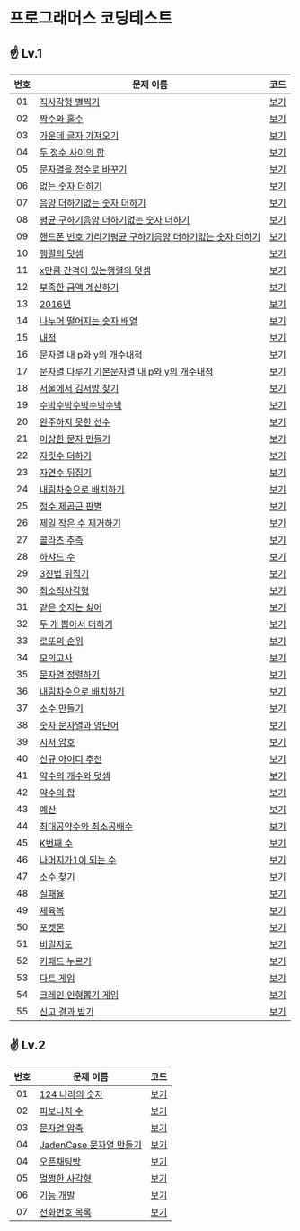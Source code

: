 # 프로그래머스 코딩테스트

## ☝ Lv.1

| 번호 | 문제 이름                                                                                       | 코드                    |
|:--:|---------------------------------------------------------------------------------------------|-----------------------|
| 01 | [직사각형 별찍기](https://programmers.co.kr/learn/courses/30/lessons/12969)                        | [보기](./Lv.1/12969.js) |
| 02 | [짝수와 홀수](https://programmers.co.kr/learn/courses/30/lessons/12937)                          | [보기](./Lv.1/12937.js) |
| 03 | [가운데 글자 가져오기](https://programmers.co.kr/learn/courses/30/lessons/12903)                     | [보기](./Lv.1/12903.js) |
| 04 | [두 정수 사이의 합](https://programmers.co.kr/learn/courses/30/lessons/12912)                      | [보기](./Lv.1/12912.js) |
| 05 | [문자열을 정수로 바꾸기](https://programmers.co.kr/learn/courses/30/lessons/12925)                    | [보기](./Lv.1/12925.js) |
| 06 | [없는 숫자 더하기](https://programmers.co.kr/learn/courses/30/lessons/86051)                       | [보기](./Lv.1/86051.js) |
| 07 | [음양 더하기없는 숫자 더하기](https://programmers.co.kr/learn/courses/30/lessons/76501)                 | [보기](./Lv.1/76501.js) |
| 08 | [평균 구하기음양 더하기없는 숫자 더하기](https://programmers.co.kr/learn/courses/30/lessons/12944)           | [보기](./Lv.1/12944.js) |
| 09 | [핸드폰 번호 가리기평균 구하기음양 더하기없는 숫자 더하기](https://programmers.co.kr/learn/courses/30/lessons/12948) | [보기](./Lv.1/12948.js) |
| 10 | [행렬의 덧셈](https://programmers.co.kr/learn/courses/30/lessons/12950)                          | [보기](./Lv.1/12950.js) |
| 11 | [x만큼 간격이 있는행렬의 덧셈](https://programmers.co.kr/learn/courses/30/lessons/12954)                | [보기](./Lv.1/12954.js) |
| 12 | [부족한 금액 계산하기](https://programmers.co.kr/learn/courses/30/lessons/82612)                     | [보기](./Lv.1/82612.js) |
| 13 | [2016년](https://programmers.co.kr/learn/courses/30/lessons/12901)                           | [보기](./Lv.1/12901.js) |
| 14 | [나누어 떨어지는 숫자 배열](https://programmers.co.kr/learn/courses/30/lessons/12910)                  | [보기](./Lv.1/12910.js) |
| 15 | [내적](https://programmers.co.kr/learn/courses/30/lessons/70128)                              | [보기](./Lv.1/70128.js) |
| 16 | [문자열 내 p와 y의 개수내적](https://programmers.co.kr/learn/courses/30/lessons/70128)                | [보기](./Lv.1/70128.js) |
| 17 | [문자열 다루기 기본문자열 내 p와 y의 개수내적](https://programmers.co.kr/learn/courses/30/lessons/70128)      | [보기](./Lv.1/70128.js) |
| 18 | [서울에서 김서방 찾기](https://programmers.co.kr/learn/courses/30/lessons/12919)                     | [보기](./Lv.1/12919.js) |
| 19 | [수박수박수박수박수박](https://programmers.co.kr/learn/courses/30/lessons/12922)                      | [보기](./Lv.1/12922.js) |
| 20 | [완주하지 못한 선수](https://programmers.co.kr/learn/courses/30/lessons/42576)                      | [보기](./Lv.1/42576.js) |
| 21 | [이상한 문자 만들기](https://programmers.co.kr/learn/courses/30/lessons/12930)                      | [보기](./Lv.1/12930.js) |
| 22 | [자릿수 더하기](https://programmers.co.kr/learn/courses/30/lessons/12931)                         | [보기](./Lv.1/12931.js) |
| 23 | [자연수 뒤집기](https://programmers.co.kr/learn/courses/30/lessons/12932)                         | [보기](./Lv.1/12932.js) |
| 24 | [내림차순으로 배치하기](https://programmers.co.kr/learn/courses/30/lessons/12933)                     | [보기](./Lv.1/12933.js) |
| 25 | [정수 제곱근 판별](https://programmers.co.kr/learn/courses/30/lessons/12934)                       | [보기](./Lv.1/12934.js) |
| 26 | [제일 작은 수 제거하기](https://programmers.co.kr/learn/courses/30/lessons/12935)                    | [보기](./Lv.1/12935.js) |
| 27 | [콜라츠 추측](https://programmers.co.kr/learn/courses/30/lessons/12943)                          | [보기](./Lv.1/12943.js) |
| 28 | [하샤드 수](https://programmers.co.kr/learn/courses/30/lessons/12947)                           | [보기](./Lv.1/12947.js) |
| 29 | [3진법 뒤집기](https://programmers.co.kr/learn/courses/30/lessons/68935)                         | [보기](./Lv.1/68935.js) |
| 30 | [최소직사각형](https://programmers.co.kr/learn/courses/30/lessons/86491)                          | [보기](./Lv.1/86491.js) |
| 31 | [같은 숫자는 싫어](https://programmers.co.kr/learn/courses/30/lessons/12906)                       | [보기](./Lv.1/12906.js) |
| 32 | [두 개 뽑아서 더하기](https://programmers.co.kr/learn/courses/30/lessons/68644)                     | [보기](./Lv.1/68644.js) |
| 33 | [로또의 순위](https://programmers.co.kr/learn/courses/30/lessons/77484)                          | [보기](./Lv.1/77484.js) |
| 34 | [모의고사](https://programmers.co.kr/learn/courses/30/lessons/42840)                            | [보기](./Lv.1/42840.js) |
| 35 | [문자열 정렬하기](https://programmers.co.kr/learn/courses/30/lessons/12915)                        | [보기](./Lv.1/12915.js) |
| 36 | [내림차순으로 배치하기](https://programmers.co.kr/learn/courses/30/lessons/12917)                     | [보기](./Lv.1/12917.js) |
| 37 | [소수 만들기](https://programmers.co.kr/learn/courses/30/lessons/12977)                          | [보기](./Lv.1/12977.js) |
| 38 | [숫자 문자열과 영단어](https://programmers.co.kr/learn/courses/30/lessons/81301)                     | [보기](./Lv.1/81301.js) |
| 39 | [시저 암호](https://programmers.co.kr/learn/courses/30/lessons/12926)                           | [보기](./Lv.1/12926.js) |
| 40 | [신규 아이디 추천](https://programmers.co.kr/learn/courses/30/lessons/72410)                       | [보기](./Lv.1/72410.js) |
| 41 | [약수의 개수와 덧셈](https://programmers.co.kr/learn/courses/30/lessons/77884)                      | [보기](./Lv.1/77884.js) |
| 42 | [약수의 합](https://programmers.co.kr/learn/courses/30/lessons/12928)                           | [보기](./Lv.1/12928.js) |
| 43 | [예산](https://programmers.co.kr/learn/courses/30/lessons/12982)                              | [보기](./Lv.1/12982.js) |
| 44 | [최대공약수와 최소공배수](https://programmers.co.kr/learn/courses/30/lessons/12940)                    | [보기](./Lv.1/12940.js) |
| 45 | [K번째 수](https://programmers.co.kr/learn/courses/30/lessons/42748)                           | [보기](./Lv.1/42748.js) |
| 46 | [나머지가1이 되는 수](https://programmers.co.kr/learn/courses/30/lessons/87389)                     | [보기](./Lv.1/87389.js) |
| 47 | [소수 찾기](https://programmers.co.kr/learn/courses/30/lessons/12921)                           | [보기](./Lv.1/12921.js) |
| 48 | [실패율](https://programmers.co.kr/learn/courses/30/lessons/42889)                             | [보기](./Lv.1/42889.js) |
| 49 | [체육복](https://programmers.co.kr/learn/courses/30/lessons/42862)                             | [보기](./Lv.1/42862.js) |
| 50 | [포켓몬](https://programmers.co.kr/learn/courses/30/lessons/1845)                              | [보기](./Lv.1/1845.js)  |
| 51 | [비밀지도](https://programmers.co.kr/learn/courses/30/lessons/17681)                            | [보기](./Lv.1/17681.js) |
| 52 | [키패드 누르기](https://programmers.co.kr/learn/courses/30/lessons/67256)                         | [보기](./Lv.1/67256.js) |
| 53 | [다트 게임](https://programmers.co.kr/learn/courses/30/lessons/17682)                           | [보기](./Lv.1/17682.js) |
| 54 | [크레인 인형뽑기 게임](https://programmers.co.kr/learn/courses/30/lessons/64061)                     | [보기](./Lv.1/64061.js) |
| 55 | [신고 결과 받기](https://programmers.co.kr/learn/courses/30/lessons/92334)                        | [보기](./Lv.1/92334.js) |

## ✌ Lv.2

| 번호 | 문제 이름                                                                         | 코드                    |
|:--:|-------------------------------------------------------------------------------|-----------------------|
| 01 | [124 나라의 숫자](https://programmers.co.kr/learn/courses/30/lessons/12899)        | [보기](./Lv.2/12899.js) |
| 02 | [피보나치 수](https://programmers.co.kr/learn/courses/30/lessons/12945)            | [보기](./Lv.2/12945.js) |
| 03 | [문자열 압축](https://programmers.co.kr/learn/courses/30/lessons/60057)            | [보기](./Lv.2/60057.js) |
| 04 | [JadenCase 문자열 만들기](https://programmers.co.kr/learn/courses/30/lessons/12951) | [보기](./Lv.2/12951.js) |
| 04 | [오픈채팅방](https://programmers.co.kr/learn/courses/30/lessons/42888)             | [보기](./Lv.2/42888.js) |
| 05 | [멀쩡한 사각형](https://programmers.co.kr/learn/courses/30/lessons/62048)           | [보기](./Lv.2/62048.js) |
| 06 | [기능 개발](https://programmers.co.kr/learn/courses/30/lessons/42586)             | [보기](./Lv.2/42586.js) |
| 07 | [전화번호 목록](https://school.programmers.co.kr/learn/courses/30/lessons/42577)    | [보기](./Lv.2/42577.js) |
